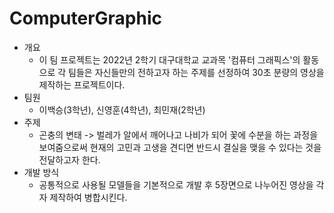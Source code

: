 # ComputerGraphic

- 개요
  - 이 팀 프로젝트는 2022년 2학기 대구대학교 교과목 '컴퓨터 그래픽스'의 활동으로 각 팀들은 자신들만의 전하고자 하는 주제를 선정하여 30초 분량의 영상을 제작하는 프로젝트이다.
- 팀원
  - 이백승(3학년), 신영훈(4학년), 최민재(2학년)
- 주제
  - 곤충의 변태 -> 벌레가 알에서 깨어나고 나비가 되어 꽃에 수분을 하는 과정을 보여줌으로써 현재의 고민과 고생을 견디면 반드시 결실을 맺을 수 있다는 것을 전달하고자 한다.
- 개발 방식
  - 공통적으로 사용될 모델들을 기본적으로 개발 후 5장면으로 나누어진 영상을 각자 제작하여 병합시킨다.
